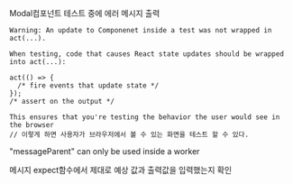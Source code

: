 Modal컴포넌트 테스트 중에 에러 메시지 출력

    Warning: An update to Componenet inside a test was not wrapped in act(...).

    When testing, code that causes React state updates should be wrapped into act(...):

    act(() => {
      /* fire events that update state */
    });
    /* assert on the output */

    This ensures that you're testing the behavior the user would see in the browser
    // 이렇게 하면 사용자가 브라우저에서 볼 수 있는 화면을 테스트 할 수 있다.

"messageParent" can only be used inside a worker

메시지 expect함수에서 제대로 예상 값과 출력값을 입력했는지 확인
